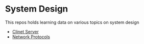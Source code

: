 # System Design
This repos holds learning data on various topics on system design
- [Clinet Server](client-server\README.md)
- [Network Protocols](network-protocols\README.md)
